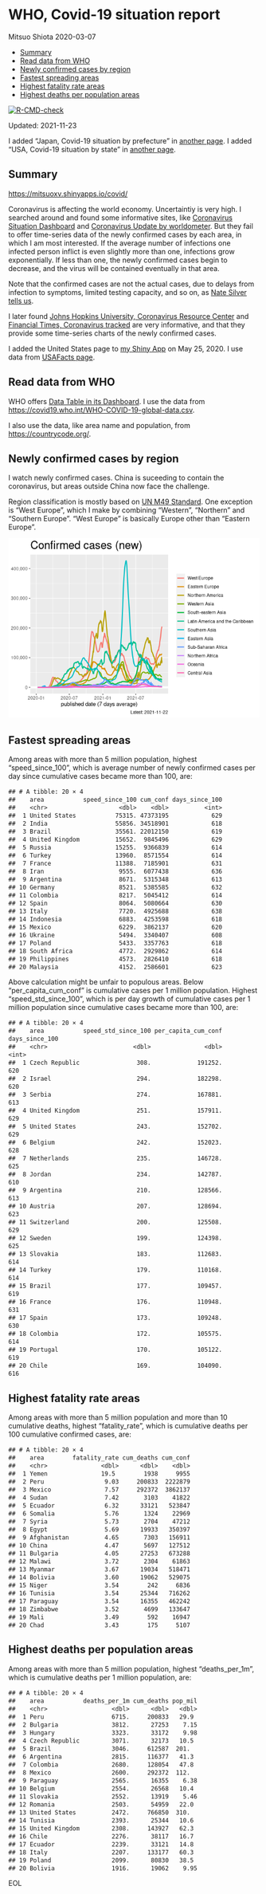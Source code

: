 WHO, Covid-19 situation report
================
Mitsuo Shiota
2020-03-07

-   [Summary](#summary)
-   [Read data from WHO](#read-data-from-who)
-   [Newly confirmed cases by region](#newly-confirmed-cases-by-region)
-   [Fastest spreading areas](#fastest-spreading-areas)
-   [Highest fatality rate areas](#highest-fatality-rate-areas)
-   [Highest deaths per population
    areas](#highest-deaths-per-population-areas)

<!-- badges: start -->

[![R-CMD-check](https://github.com/mitsuoxv/covid/workflows/R-CMD-check/badge.svg)](https://github.com/mitsuoxv/covid/actions)
<!-- badges: end -->

Updated: 2021-11-23

I added “Japan, Covid-19 situation by prefecture” in [another
page](Japan.md). I added “USA, Covid-19 situation by state” in [another
page](USA.md).

## Summary

<https://mitsuoxv.shinyapps.io/covid/>

Coronavirus is affecting the world economy. Uncertaintiy is very high. I
searched around and found some informative sites, like [Coronavirus
Situation
Dashboard](https://who.maps.arcgis.com/apps/opsdashboard/index.html#/c88e37cfc43b4ed3baf977d77e4a0667)
and [Coronavirus Update by
worldometer](https://www.worldometers.info/coronavirus/). But they fail
to offer time-series data of the newly confirmed cases by each area, in
which I am most interested. If the average number of infections one
infected person inflict is even slightly more than one, infections grow
exponentially. If less than one, the newly confirmed cases begin to
decrease, and the virus will be contained eventually in that area.

Note that the confirmed cases are not the actual cases, due to delays
from infection to symptoms, limited testing capacity, and so on, as
[Nate Silver tells
us](https://fivethirtyeight.com/features/coronavirus-case-counts-are-meaningless/).

I later found [Johns Hopkins University, Coronavirus Resource
Center](https://coronavirus.jhu.edu/) and [Financial Times, Coronavirus
tracked](https://www.ft.com/content/a26fbf7e-48f8-11ea-aeb3-955839e06441)
are very informative, and that they provide some time-series charts of
the newly confirmed cases.

I added the United States page to [my Shiny
App](https://mitsuoxv.shinyapps.io/covid/) on May 25, 2020. I use data
from [USAFacts
page](https://usafacts.org/visualizations/coronavirus-covid-19-spread-map/).

## Read data from WHO

WHO offers [Data Table in its Dashboard](https://covid19.who.int/table).
I use the data from
<https://covid19.who.int/WHO-COVID-19-global-data.csv>.

I also use the data, like area name and population, from
<https://countrycode.org/>.

## Newly confirmed cases by region

I watch newly confirmed cases. China is suceeding to contain the
coronavirus, but areas outside China now face the challenge.

Region classification is mostly based on [UN M49
Standard](https://unstats.un.org/unsd/methodology/m49/). One exception
is “West Europe”, which I make by combining “Western”, “Northern” and
“Southern Europe”. “West Europe” is basically Europe other than “Eastern
Europe”.

![](README_files/figure-gfm/chart-1.png)<!-- -->

## Fastest spreading areas

Among areas with more than 5 million population, highest
“speed\_since\_100”, which is average number of newly confirmed cases
per day since cumulative cases became more than 100, are:

    ## # A tibble: 20 × 4
    ##    area           speed_since_100 cum_conf days_since_100
    ##    <chr>                    <dbl>    <dbl>          <int>
    ##  1 United States           75315. 47373195            629
    ##  2 India                   55856. 34518901            618
    ##  3 Brazil                  35561. 22012150            619
    ##  4 United Kingdom          15652.  9845496            629
    ##  5 Russia                  15255.  9366839            614
    ##  6 Turkey                  13960.  8571554            614
    ##  7 France                  11388.  7185901            631
    ##  8 Iran                     9555.  6077438            636
    ##  9 Argentina                8671.  5315348            613
    ## 10 Germany                  8521.  5385585            632
    ## 11 Colombia                 8217.  5045412            614
    ## 12 Spain                    8064.  5080664            630
    ## 13 Italy                    7720.  4925688            638
    ## 14 Indonesia                6883.  4253598            618
    ## 15 Mexico                   6229.  3862137            620
    ## 16 Ukraine                  5494.  3340407            608
    ## 17 Poland                   5433.  3357763            618
    ## 18 South Africa             4772.  2929862            614
    ## 19 Philippines              4573.  2826410            618
    ## 20 Malaysia                 4152.  2586601            623

Above calculation might be unfair to populous areas. Below
“per\_capita\_cum\_conf” is cumulative cases per 1 million population.
Highest “speed\_std\_since\_100”, which is per day growth of cumulative
cases per 1 million population since cumulative cases became more than
100, are:

    ## # A tibble: 20 × 4
    ##    area           speed_std_since_100 per_capita_cum_conf days_since_100
    ##    <chr>                        <dbl>               <dbl>          <int>
    ##  1 Czech Republic                308.             191252.            620
    ##  2 Israel                        294.             182298.            620
    ##  3 Serbia                        274.             167881.            613
    ##  4 United Kingdom                251.             157911.            629
    ##  5 United States                 243.             152702.            629
    ##  6 Belgium                       242.             152023.            628
    ##  7 Netherlands                   235.             146728.            625
    ##  8 Jordan                        234.             142787.            610
    ##  9 Argentina                     210.             128566.            613
    ## 10 Austria                       207.             128694.            623
    ## 11 Switzerland                   200.             125508.            629
    ## 12 Sweden                        199.             124398.            625
    ## 13 Slovakia                      183.             112683.            614
    ## 14 Turkey                        179.             110168.            614
    ## 15 Brazil                        177.             109457.            619
    ## 16 France                        176.             110948.            631
    ## 17 Spain                         173.             109248.            630
    ## 18 Colombia                      172.             105575.            614
    ## 19 Portugal                      170.             105122.            619
    ## 20 Chile                         169.             104090.            616

## Highest fatality rate areas

Among areas with more than 5 million population and more than 10
cumulative deaths, highest “fatality\_rate”, which is cumulative deaths
per 100 cumulative confirmed cases, are:

    ## # A tibble: 20 × 4
    ##    area        fatality_rate cum_deaths cum_conf
    ##    <chr>               <dbl>      <dbl>    <dbl>
    ##  1 Yemen               19.5        1938     9955
    ##  2 Peru                 9.03     200833  2222879
    ##  3 Mexico               7.57     292372  3862137
    ##  4 Sudan                7.42       3103    41822
    ##  5 Ecuador              6.32      33121   523847
    ##  6 Somalia              5.76       1324    22969
    ##  7 Syria                5.73       2704    47212
    ##  8 Egypt                5.69      19933   350397
    ##  9 Afghanistan          4.65       7303   156911
    ## 10 China                4.47       5697   127512
    ## 11 Bulgaria             4.05      27253   673288
    ## 12 Malawi               3.72       2304    61863
    ## 13 Myanmar              3.67      19034   518471
    ## 14 Bolivia              3.60      19062   529075
    ## 15 Niger                3.54        242     6836
    ## 16 Tunisia              3.54      25344   716262
    ## 17 Paraguay             3.54      16355   462242
    ## 18 Zimbabwe             3.52       4699   133647
    ## 19 Mali                 3.49        592    16947
    ## 20 Chad                 3.43        175     5107

## Highest deaths per population areas

Among areas with more than 5 million population, highest
“deaths\_per\_1m”, which is cumulative deaths per 1 million population,
are:

    ## # A tibble: 20 × 4
    ##    area           deaths_per_1m cum_deaths pop_mil
    ##    <chr>                  <dbl>      <dbl>   <dbl>
    ##  1 Peru                   6715.     200833   29.9 
    ##  2 Bulgaria               3812.      27253    7.15
    ##  3 Hungary                3323.      33172    9.98
    ##  4 Czech Republic         3071.      32173   10.5 
    ##  5 Brazil                 3046.     612587  201.  
    ##  6 Argentina              2815.     116377   41.3 
    ##  7 Colombia               2680.     128054   47.8 
    ##  8 Mexico                 2600.     292372  112.  
    ##  9 Paraguay               2565.      16355    6.38
    ## 10 Belgium                2554.      26568   10.4 
    ## 11 Slovakia               2552.      13919    5.46
    ## 12 Romania                2503.      54959   22.0 
    ## 13 United States          2472.     766850  310.  
    ## 14 Tunisia                2393.      25344   10.6 
    ## 15 United Kingdom         2308.     143927   62.3 
    ## 16 Chile                  2276.      38117   16.7 
    ## 17 Ecuador                2239.      33121   14.8 
    ## 18 Italy                  2207.     133177   60.3 
    ## 19 Poland                 2099.      80830   38.5 
    ## 20 Bolivia                1916.      19062    9.95

EOL
